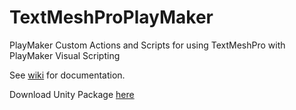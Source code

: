 # TextMeshProPlayMaker
PlayMaker Custom Actions and Scripts for using TextMeshPro with PlayMaker Visual Scripting

See [wiki](https://github.com/LusSENTA/TextMeshProPlaymaker/wiki) for documentation.

Download Unity Package [here](https://github.com/LusSENTA/TextMeshProPlayMaker/releases/latest)
